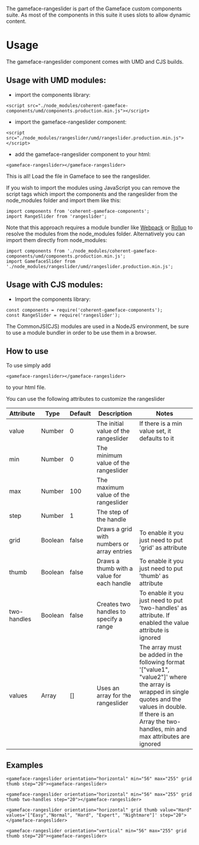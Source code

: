 The gameface-rangeslider is part of the Gameface custom components suite. As most of the components in this suite it uses slots to allow dynamic content.


Usage
===================
The gameface-rangeslider component comes with UMD and CJS builds.

## Usage with UMD modules:

* import the components library:

~~~~{.html}
<script src="./node_modules/coherent-gameface-components/umd/components.production.min.js"></script>
~~~~

* import the gameface-rangeslider component:

~~~~{.html}
<script src="./node_modules/rangeslider/umd/rangeslider.production.min.js"></script>
~~~~

* add the gameface-rangeslider component to your html:

~~~~{.html}
<gameface-rangeslider></gameface-rangeslider>
~~~~

This is all! Load the file in Gameface to see the rangeslider.

If you wish to import the modules using JavaScript you can remove the script tags
which import the components and the rangeslider from the node_modules folder and import them like this:

~~~~{.js}
import components from 'coherent-gameface-components';
import RangeSlider from 'rangeslider';
~~~~

Note that this approach requires a module bundler like [Webpack](https://webpack.js.org/) or [Rollup](https://rollupjs.org/guide/en/) to resolve the
modules from the node_modules folder. Alternatively you can import them directly from node_modules:

~~~~{.js}
import components from './node_modules/coherent-gameface-components/umd/components.production.min.js';
import GamefaceSlider from './node_modules/rangeslider/umd/rangeslider.production.min.js';
~~~~

## Usage with CJS modules:

* Import the components library:

~~~~{.js}
const components = require('coherent-gameface-components');
const RangeSlider = require('rangeslider');
~~~~

The CommonJS(CJS) modules are used in a NodeJS environment, be sure to use a module
bundler in order to be use them in a browser.



## How to use

To use simply add
~~~~{.html}
<gameface-rangeslider></gameface-rangeslider>
~~~~

to your html file.

You can use the following attributes to customize the rangeslider

|Attribute   |Type   |Default   | Description   |Notes   |
|---|---|---|---|---|
|value   | Number   |0   | The initial value of the rangeslider   | If there is a min value set, it defaults to it   |
|min   | Number  | 0   | The minimum value of the rangeslider  |   |
|max   | Number  | 100  | The maximum value of the rangeslider  |   |
|step   | Number  | 1  | The step of the handle  |   |
|grid   | Boolean  | false  | Draws a grid with numbers or array entries  | To enable it you just need to put 'grid' as attribute   |
|thumb   | Boolean  | false  | Draws a thumb with a value for each handle  | To enable it you just need to put 'thumb' as attribute   |
|two-handles   | Boolean  | false  | Creates two handles to specify a range  | To enable it you just need to put 'two-handles' as attribute. If enabled the value attribute is ignored   |
|values   | Array  | []  | Uses an array for the rangeslider  | The array must be added in the following format '["value1", "value2"]' where the array is wrapped in single quotes and the values in double. If there is an Array the two-handles, min and max attributes are ignored   |

## Examples

~~~~{.html}
<gameface-rangeslider orientation="horizontal" min="56" max="255" grid thumb step="20"><gameface-rangeslider>

<gameface-rangeslider orientation="horizontal" min="56" max="255" grid thumb two-handles step="20"></gameface-rangeslider>

<gameface-rangeslider orientation="horizontal" grid thumb value="Hard" values='["Easy","Normal", "Hard", "Expert", "Nightmare"]' step="20"></gameface-rangeslider>

<gameface-rangeslider orientation="vertical" min="56" max="255" grid thumb step="20"><gameface-rangeslider>

~~~~